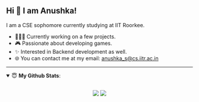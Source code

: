 ## Hi 👋 I am Anushka! 
I am a CSE sophomore currently studying at IIT Roorkee.

- 👨🏽‍💻 Currently working on a few projects.
- :video_game: Passionate about developing games.
- :sparkles: Interested in Backend development as well. 
- 🌐 You can contact me at my email: anushka_s@cs.iitr.ac.in

---
<details open>
 <summary> 😇 <b>My Github Stats</b>: </summary>
<br>
<p align = "center">
  <img src = "https://github-readme-stats.vercel.app/api?username=anushka1623&show_icons=true&theme=tokyonight&line_height=27">
  <img src = "https://github-readme-stats.vercel.app/api/top-langs/?username=anushka1623&hide=css,java,html&theme=tokyonight">
</p>
</details>


